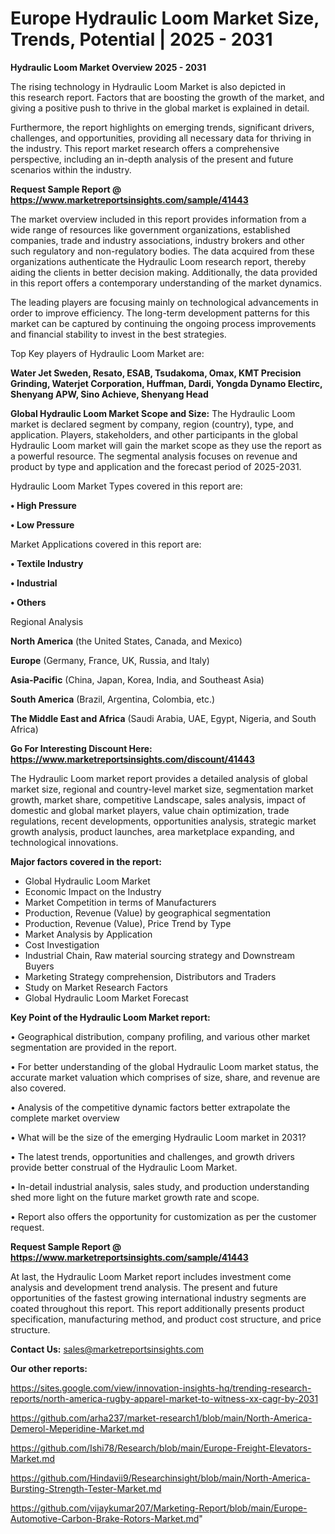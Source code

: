 # Europe Hydraulic Loom Market Size, Trends, Potential | 2025 - 2031

<Strong> Hydraulic Loom Market Overview 2025 - 2031</strong>

The rising technology in Hydraulic Loom Market is also depicted in this research report. Factors that are boosting the growth of the market, and giving a positive push to thrive in the global market is explained in detail.

Furthermore, the report highlights on emerging trends, significant drivers, challenges, and opportunities, providing all necessary data for thriving in the industry. This report market research offers a comprehensive perspective, including an in-depth analysis of the present and future scenarios within the industry.

<strong>Request Sample Report @ <a href=https://www.marketreportsinsights.com/sample/41443>https://www.marketreportsinsights.com/sample/41443</a></strong>

The market overview included in this report provides information from a wide range of resources like government organizations, established companies, trade and industry associations, industry brokers and other such regulatory and non-regulatory bodies. The data acquired from these organizations authenticate the Hydraulic Loom research report, thereby aiding the clients in better decision making. Additionally, the data provided in this report offers a contemporary understanding of the market dynamics.

The leading players are focusing mainly on technological advancements in order to improve efficiency. The long-term development patterns for this market can be captured by continuing the ongoing process improvements and financial stability to invest in the best strategies.

Top Key players of Hydraulic Loom Market are:

<strong>Water Jet Sweden, Resato, ESAB, Tsudakoma, Omax, KMT Precision Grinding, Waterjet Corporation, Huffman, Dardi, Yongda Dynamo Electirc, Shenyang APW, Sino Achieve, Shenyang Head</strong>

<strong><b>Global Hydraulic Loom Market Scope and Size:</b></strong>
The Hydraulic Loom market is declared segment by company, region (country), type, and application. Players, stakeholders, and other participants in the global Hydraulic Loom market will gain the market scope as they use the report as a powerful resource. The segmental analysis focuses on revenue and product by type and application and the forecast period of 2025-2031.

Hydraulic Loom Market Types covered in this report are:

<strong>•  High Pressure

•  Low Pressure</strong>

Market Applications covered in this report are:

<strong>•  Textile Industry

•  Industrial

•  Others</strong> 

Regional Analysis

<strong>North America</strong> (the United States, Canada, and Mexico)

<strong>Europe</strong> (Germany, France, UK, Russia, and Italy)

<strong>Asia-Pacific</strong> (China, Japan, Korea, India, and Southeast Asia)

<strong>South America</strong> (Brazil, Argentina, Colombia, etc.)

<strong>The Middle East and Africa</strong> (Saudi Arabia, UAE, Egypt, Nigeria, and South Africa)

<strong>Go For Interesting Discount Here: <a href=https://www.marketreportsinsights.com/discount/41443>https://www.marketreportsinsights.com/discount/41443</a></strong>

The Hydraulic Loom market report provides a detailed analysis of global market size, regional and country-level market size, segmentation market growth, market share, competitive Landscape, sales analysis, impact of domestic and global market players, value chain optimization, trade regulations, recent developments, opportunities analysis, strategic market growth analysis, product launches, area marketplace expanding, and technological innovations.

<strong><b>Major factors covered in the report:</b></strong>
<ul>
  <li>Global Hydraulic Loom Market </li>
  <li>Economic Impact on the Industry</li>
  <li>Market Competition in terms of Manufacturers</li>
  <li>Production, Revenue (Value) by geographical segmentation</li>
  <li>Production, Revenue (Value), Price Trend by Type</li>
  <li>Market Analysis by Application</li>
  <li>Cost Investigation</li>
  <li>Industrial Chain, Raw material sourcing strategy and Downstream Buyers</li>
  <li>Marketing Strategy comprehension, Distributors and Traders</li>
  <li>Study on Market Research Factors</li>
  <li>Global Hydraulic Loom Market Forecast</li>
</ul>

<strong><b>Key Point of the Hydraulic Loom Market report:</b></strong>

• Geographical distribution, company profiling, and various other market segmentation are provided in the report.

• For better understanding of the global Hydraulic Loom market status, the accurate market valuation which comprises of size, share, and revenue are also covered.

• Analysis of the competitive dynamic factors better extrapolate the complete market overview

• What will be the size of the emerging Hydraulic Loom market in 2031?

• The latest trends, opportunities and challenges, and growth drivers provide better construal of the Hydraulic Loom Market.

• In-detail industrial analysis, sales study, and production understanding shed more light on the future market growth rate and scope.

• Report also offers the opportunity for customization as per the customer request.

<strong>Request Sample Report @ <a href=https://www.marketreportsinsights.com/sample/41443>https://www.marketreportsinsights.com/sample/41443</a></strong>

At last, the Hydraulic Loom Market report includes investment come analysis and development trend analysis. The present and future opportunities of the fastest growing international industry segments are coated throughout this report. This report additionally presents product specification, manufacturing method, and product cost structure, and price structure.

<strong>Contact Us:</strong>
sales@marketreportsinsights.com

<strong>Our other reports:</strong>

<a href=https://sites.google.com/view/innovation-insights-hq/trending-research-reports/north-america-rugby-apparel-market-to-witness-xx-cagr-by-2031>https://sites.google.com/view/innovation-insights-hq/trending-research-reports/north-america-rugby-apparel-market-to-witness-xx-cagr-by-2031</a>

<a href=https://github.com/arha237/market-research1/blob/main/North-America-Demerol-Meperidine-Market.md>https://github.com/arha237/market-research1/blob/main/North-America-Demerol-Meperidine-Market.md</a>

<a href=https://github.com/Ishi78/Research/blob/main/Europe-Freight-Elevators-Market.md>https://github.com/Ishi78/Research/blob/main/Europe-Freight-Elevators-Market.md</a>

<a href=https://github.com/Hindavii9/Researchinsight/blob/main/North-America-Bursting-Strength-Tester-Market.md>https://github.com/Hindavii9/Researchinsight/blob/main/North-America-Bursting-Strength-Tester-Market.md</a>

<a href=https://github.com/vijaykumar207/Marketing-Report/blob/main/Europe-Automotive-Carbon-Brake-Rotors-Market.md>https://github.com/vijaykumar207/Marketing-Report/blob/main/Europe-Automotive-Carbon-Brake-Rotors-Market.md</a>"
